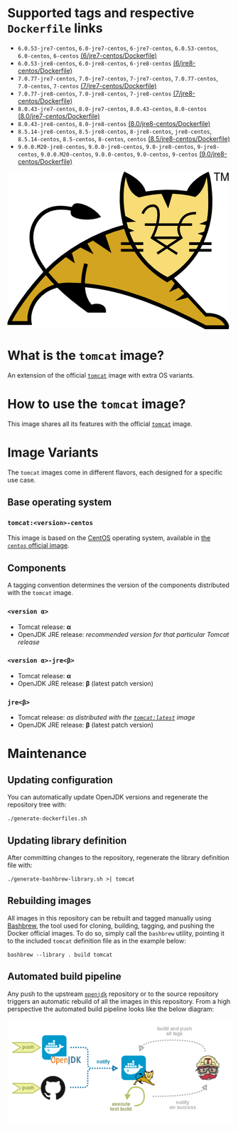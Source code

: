 # Supported tags and respective `Dockerfile` links

* `6.0.53-jre7-centos`, `6.0-jre7-centos`, `6-jre7-centos`, `6.0.53-centos`, `6.0-centos`, `6-centos` [(6/jre7-centos/Dockerfile)](https://github.com/antoineco/tomcat/blob/a2f72759f1102eb8d34711d38e0c3b704549ba6f/6/jre7-centos/Dockerfile)
* `6.0.53-jre8-centos`, `6.0-jre8-centos`, `6-jre8-centos` [(6/jre8-centos/Dockerfile)](https://github.com/antoineco/tomcat/blob/a2f72759f1102eb8d34711d38e0c3b704549ba6f/6/jre8-centos/Dockerfile)
* `7.0.77-jre7-centos`, `7.0-jre7-centos`, `7-jre7-centos`, `7.0.77-centos`, `7.0-centos`, `7-centos` [(7/jre7-centos/Dockerfile)](https://github.com/antoineco/tomcat/blob/813bee17692bbf33577bfa346725fa69372cca12/7/jre7-centos/Dockerfile)
* `7.0.77-jre8-centos`, `7.0-jre8-centos`, `7-jre8-centos` [(7/jre8-centos/Dockerfile)](https://github.com/antoineco/tomcat/blob/813bee17692bbf33577bfa346725fa69372cca12/7/jre8-centos/Dockerfile)
* `8.0.43-jre7-centos`, `8.0-jre7-centos`, `8.0.43-centos`, `8.0-centos` [(8.0/jre7-centos/Dockerfile)](https://github.com/antoineco/tomcat/blob/813bee17692bbf33577bfa346725fa69372cca12/8.0/jre7-centos/Dockerfile)
* `8.0.43-jre8-centos`, `8.0-jre8-centos` [(8.0/jre8-centos/Dockerfile)](https://github.com/antoineco/tomcat/blob/813bee17692bbf33577bfa346725fa69372cca12/8.0/jre8-centos/Dockerfile)
* `8.5.14-jre8-centos`, `8.5-jre8-centos`, `8-jre8-centos`, `jre8-centos`, `8.5.14-centos`, `8.5-centos`, `8-centos`, `centos` [(8.5/jre8-centos/Dockerfile)](https://github.com/antoineco/tomcat/blob/a2f72759f1102eb8d34711d38e0c3b704549ba6f/8.5/jre8-centos/Dockerfile)
* `9.0.0.M20-jre8-centos`, `9.0.0-jre8-centos`, `9.0-jre8-centos`, `9-jre8-centos`, `9.0.0.M20-centos`, `9.0.0-centos`, `9.0-centos`, `9-centos` [(9.0/jre8-centos/Dockerfile)](https://github.com/antoineco/tomcat/blob/a2f72759f1102eb8d34711d38e0c3b704549ba6f/9.0/jre8-centos/Dockerfile)

![logo](https://raw.githubusercontent.com/antoineco/tomcat/master/logo.png)

# What is the `tomcat` image?

An extension of the official [`tomcat`][docker-tomcat] image with extra OS variants.

# How to use the `tomcat` image?

This image shares all its features with the official [`tomcat`][docker-tomcat] image.

# Image Variants

The `tomcat` images come in different flavors, each designed for a specific use case.

## Base operating system

### `tomcat:<version>-centos`

This image is based on the [CentOS](https://www.centos.org/) operating system, available in [the `centos` official image][docker-centos].

## Components

A tagging convention determines the version of the components distributed with the `tomcat` image.

### `<version α>`

* Tomcat release: **α**
* OpenJDK JRE release: *recommended version for that particular Tomcat release*

### `<version α>-jre<β>`

* Tomcat release: **α**
* OpenJDK JRE release: **β** (latest patch version)

### `jre<β>`

* Tomcat release: *as distributed with the [`tomcat:latest`][docker-tomcat] image*
* OpenJDK JRE release: **β** (latest patch version)

# Maintenance

## Updating configuration

You can automatically update OpenJDK versions and regenerate the repository tree with:

```
./generate-dockerfiles.sh
```

## Updating library definition

After committing changes to the repository, regenerate the library definition file with:

```
./generate-bashbrew-library.sh >| tomcat
```

## Rebuilding images

All images in this repository can be rebuilt and tagged manually using [Bashbrew][bashbrew], the tool used for cloning, building, tagging, and pushing the Docker official images. To do so, simply call the `bashbrew` utility, pointing it to the included `tomcat` definition file as in the example below:

```
bashbrew --library . build tomcat
```

## Automated build pipeline

Any push to the upstream [`openjdk`][docker-openjdk] repository or to the source repository triggers an automatic rebuild of all the images in this repository. From a high perspective the automated build pipeline looks like the below diagram:

![Automated build pipeline][pipeline]


[banner]: https://raw.githubusercontent.com/antoineco/tomcat/master/logo.png
[docker-tomcat]: https://hub.docker.com/_/tomcat/
[docker-centos]: https://hub.docker.com/_/centos/
[docker-openjdk]: https://hub.docker.com/r/antoineco/openjdk/
[bashbrew]: https://github.com/docker-library/official-images/blob/master/bashbrew/README.md
[pipeline]: https://raw.githubusercontent.com/antoineco/tomcat/master/build_pipeline.png
